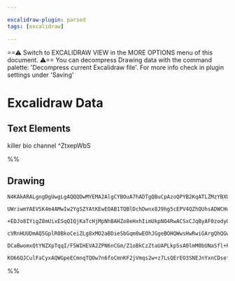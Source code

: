 ```yaml
---

excalidraw-plugin: parsed
tags: [excalidraw]

---
```

==⚠  Switch to EXCALIDRAW VIEW in the MORE OPTIONS menu of this document. ⚠== You can decompress Drawing data with the command palette: 'Decompress current Excalidraw file'. For more info check in plugin settings under 'Saving'


# Excalidraw Data
## Text Elements
killer bio channel ^ZtxepWbS

%%
## Drawing
```compressed-json
N4KAkARALgngDgUwgLgAQQQDwMYEMA2AlgCYBOuA7hADTgQBuCpAzoQPYB2KqATLZMzYBXUtiRoIACyhQ4zZAHoFAc0JRJQgEYA6bGwC2CgF7N6hbEcK4OCtptbErHALRY8RMpWdx8Q1TdIEfARcZgRmBShcZQUebTiANho6IIR9BA4oZm4AbXAwUDAi6HhxdCgsKGSiyEYWdi40AE4AFn5iutZOADlOMW4ARgAOAAYRoZbxoYT2yEIOYixuCFwA

UWriwmYAEVSK4m4AMwIw2YgSZYAtKEwEOAB1TQBlDchDwnx8J9hg5cEPV4QZhQUhsADWCHuJHU3BG2gArGdgaCId8YL8JP8LmdQX5JBxwtk0AMzmw4LhsGoYIMxmdrMoMagRmdMNxnAMeC0EtouSMmk0OS0eE0AOxtfKQaloZwAZgS3NGPASA3h8oSIwGIqRIPBCAAwmx8GxSMsAMQ8Q5NBAtFqAzQUsHKXELA1Gk0SEHWZjkwKZQEUaGSQZK7Qy

+EDJo8IYigZ8mUixESqQIQjKaTcHjMpNhBAHZo8eHxhIimUkpNO4RwACSxCJqByAF0zodyOka9wOEJPjjhAsCcw653u0nNL3iKtgulMnXG2chHBiLh9oMY00Rpn+Ql4UMhmciBwwR2u/g92xsBC86hjvhTknDpwoE9CEYygMZneHwAxXD6D5S1BljU0CVMsYIfMEpCoJo7CoNgkjWAS+CAuQFAACogRIYGfEwUEwXBCFBICFSYFAACCRDKI06DBI

cVRnHUUDmAQ5GplR0BkoCeiZLg8xMO2aBDieSbGqm8wEOhJGgeBOHQWwsHwRwiGArgQhQGwABK4TPmUIJCAge68QAEimaZVMS8TwvkAC+4BNnQuBwHA3xLmUhSQOoaRlBAFHpu0DCEAgFAAEIOhWQguoaxpmocMWxRsEDYCIvpQFWFT6N8KL6pF7roOalrWrafmJaQyWpWkIXnmFEVussnocN6uDJfFxWlWln7gWijJAoa2L5AlSUZClaUZbqULE

DCaBwomxQtYNZXpTqqI/F5WIHEVA2ZPN6nCGm/Z1oBkCzZtaUAPLkpSsA0lmM0bUNaSfl+P5/oM60lXNbUPk+L6DO+N1vcdaQSWRFFsTRdF9Udd0LY1ZElWwFCSCEl6Ca9rVpKsCykXDCNI8sjWglQfnMNgoKfAAGj9MpNNoIpDPC64JDuCYjPCfB9cTpP4AAmtw6oitob7bk0CQCuqmp+UYbAGNwbm1AQekZtZqPvWk23hcQe3LM6a19U6JBfWU

KO66QJCulFaCyxAQWGpeECmnqTQOw7n6foCmnKF2jVmqs2w+z7LsQErEO3SNEJnYxnCDseflwIEZjCMwADiJvEAbR7DsULY/ggmkLEw8zKDLSYZLgmjBJeun6Um2BEHA3CV2cHDZ/XpB6aSqn7jprcIEHxR2AAVgg2BZE8TdwAAsmwiwY6X5dHCcPdgFZ/AQO8wR1sANlWUAA===
```
%%